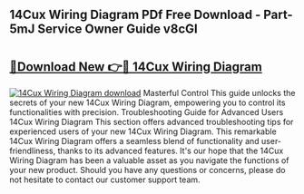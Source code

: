 ## 14Cux Wiring Diagram PDf Free Download - Part-5mJ Service Owner Guide v8cGI

# <h2><a href="http://dfup4g.blite.top/?on=14Cux+Wiring+Diagram">🔗Download New 👉🔴 14Cux Wiring Diagram</a></h2>

[![14Cux Wiring Diagram download](https://i.imgur.com/lujVjoI.png)](http://dfup4g.blite.top/?on=14Cux+Wiring+Diagram)
Masterful Control This guide unlocks the secrets of your new 14Cux Wiring Diagram, empowering you to control its functionalities with precision. Troubleshooting Guide for Advanced Users 14Cux Wiring Diagram This section offers advanced troubleshooting tips for experienced users of your new 14Cux Wiring Diagram. This remarkable 14Cux Wiring Diagram offers a seamless blend of functionality and user-friendliness, thanks to its advanced features. It's our hope that the 14Cux Wiring Diagram has been a valuable asset as you navigate the functions of your new product. Should you have any questions or concerns, please do not hesitate to contact our customer support team.
